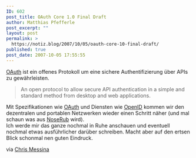 ```yaml
---
ID: 602
post_title: OAuth Core 1.0 Final Draft
author: Matthias Pfefferle
post_excerpt: ""
layout: post
permalink: >
  https://notiz.blog/2007/10/05/oauth-core-10-final-draft/
published: true
post_date: 2007-10-05 17:55:55
---
```

<!-- wp:paragraph -->
<p><a href="http://oauth.net/">OAuth</a> ist ein offenes Protokoll um eine sichere Authentifizierung über APIs zu gewährleisten.</p>
<!-- /wp:paragraph -->

<!-- wp:quote -->
<blockquote class="wp-block-quote">
	<p>An open protocol to allow secure API authentication in a simple and standard method from desktop and web applications.</p>
</blockquote>
<!-- /wp:quote -->

<!-- wp:paragraph -->
<p>Mit Spezifikationen wie <a href="http://oauth.net/">OAuth</a> und Diensten wie <a href="https://www.myopenid.com/">OpenID</a> kommen wir den dezentralen und portablen Netzwerken wieder einen Schritt näher (und mal schaun was aus <a href="http://noserub.com/">NoseRub</a> wird).<br/> Ich werde mir das ganze nochmal in Ruhe anschauen und eventuell nochmal etwas ausführlicher darüber schreiben. Macht aber auf den ertsen Blick schonmal nen guten Eindruck.</p>
<!-- /wp:paragraph -->

<!-- wp:paragraph -->
<p>via <a href="http://factoryjoe.com/blog/2007/10/04/oauth-core-10-final-draft-is-out-now-build-stuff/">Chris Messina</a></p>
<!-- /wp:paragraph -->